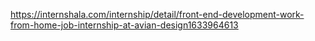 https://internshala.com/internship/detail/front-end-development-work-from-home-job-internship-at-avian-design1633964613